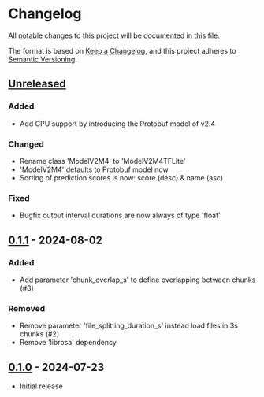 # Changelog

All notable changes to this project will be documented in this file.

The format is based on [Keep a Changelog](https://keepachangelog.com/en/1.1.0/),
and this project adheres to [Semantic Versioning](https://semver.org/spec/v2.0.0.html).

## [Unreleased]

### Added

- Add GPU support by introducing the Protobuf model of v2.4

### Changed

- Rename class 'ModelV2M4' to 'ModelV2M4TFLite'
- 'ModelV2M4' defaults to Protobuf model now
- Sorting of prediction scores is now: score (desc) & name (asc)

### Fixed

- Bugfix output interval durations are now always of type 'float'
 
## [0.1.1] - 2024-08-02

### Added

- Add parameter 'chunk_overlap_s' to define overlapping between chunks (#3)

### Removed

- Remove parameter 'file_splitting_duration_s' instead load files in 3s chunks (#2)
- Remove 'librosa' dependency

## [0.1.0] - 2024-07-23

- Initial release

[Unreleased]: https://github.com/birdnet-team/birdnet/compare/v0.1.1...HEAD
[0.1.1]: https://github.com/birdnet-team/birdnet/compare/v0.1.0...v0.1.1
[0.1.0]: https://github.com/birdnet-team/birdnet/releases/tag/v0.1.0
